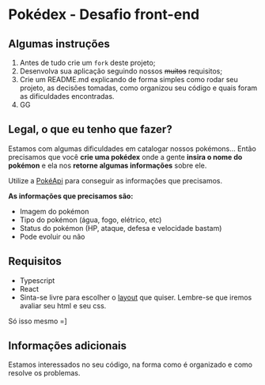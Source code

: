 # Pokédex - Desafio front-end

## Algumas instruções
1. Antes de tudo crie um `fork` deste projeto;
2. Desenvolva sua aplicação seguindo nossos ~~muitos~~ requisitos;
3. Crie um README.md explicando de forma simples como rodar seu projeto, as decisões tomadas, como organizou seu código e quais foram as dificuldades encontradas.
4. GG

## Legal, o que eu tenho que fazer?
Estamos com algumas dificuldades em catalogar nossos pokémons... Então precisamos que você __crie uma pokédex__ onde a gente __insira o nome do pokémon__ e ela nos __retorne algumas informações__ sobre ele.

Utilize a [PokéApi](https://pokeapi.co/) para conseguir as informações que precisamos.

__As informações que precisamos são:__
- Imagem do pokémon
- Tipo do pokémon (água, fogo, elétrico, etc)
- Status do pokémon (HP, ataque, defesa e velocidade bastam)
- Pode evoluir ou não


## Requisitos
- Typescript
- React
- Sinta-se livre para escolher o [layout](https://www.google.com/search?q=pokedex+web&tbm=isch) que quiser. Lembre-se que iremos avaliar seu html e seu css.

Só isso mesmo =]

## Informações adicionais
Estamos interessados no seu código, na forma como é organizado e como resolve os problemas.
